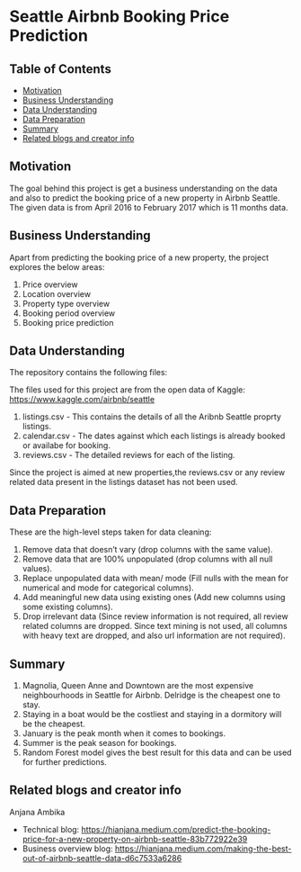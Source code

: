 # Seattle Airbnb Booking Price Prediction

## Table of Contents

- [Motivation](#motivation)
- [Business Understanding](#business-understanding)
- [Data Understanding](#data-understanding)
- [Data Preparation](#data-preparation)
- [Summary](#summary)
- [Related blogs and creator info](#related-blogs-and-creator-info)

## Motivation

The goal behind this project is get a business understanding on the data and also to predict the booking price of a new property in Airbnb Seattle. The given data is from April 2016 to February 2017 which is 11 months data.

## Business Understanding

Apart from predicting the booking price of a new property, the project explores the below areas:

1. Price overview
2. Location overview
3. Property type overview
4. Booking period overview
5. Booking price prediction

## Data Understanding

The repository contains the following files:



The files used for this project are from the open data of Kaggle: https://www.kaggle.com/airbnb/seattle

1) listings.csv - This contains the details of all the Aribnb Seattle proprty listings.
2) calendar.csv - The dates against which each listings is already booked or availabe for booking.
3) reviews.csv - The detailed reviews for each of the listing.

Since the project is aimed at new properties,the reviews.csv or any review related data present in the listings dataset has not been used. 


## Data Preparation

These are the high-level steps taken for data cleaning:
1. Remove data that doesn’t vary (drop columns with the same value).
2. Remove data that are 100% unpopulated (drop columns with all null values).
3. Replace unpopulated data with mean/ mode (Fill nulls with the mean for numerical and mode for categorical columns).
4. Add meaningful new data using existing ones (Add new columns using some existing columns).
5. Drop irrelevant data (Since review information is not required, all review related columns are dropped. Since text mining is not used, all columns 
   with heavy text are dropped, and also url information are not required).


## Summary

1. Magnolia, Queen Anne and Downtown are the most expensive neighbourhoods in Seattle for Airbnb. Delridge is the cheapest one to stay.
2. Staying in a boat would be the costliest and staying in a dormitory will be the cheapest.
3. January is the peak month when it comes to bookings.
4. Summer is the peak season for bookings.
5. Random Forest model gives the best result for this data and can be used for further predictions.

## Related blogs and creator info

Anjana Ambika

- Technical blog: https://hianjana.medium.com/predict-the-booking-price-for-a-new-property-on-airbnb-seattle-83b772922e39 
- Business overview blog: https://hianjana.medium.com/making-the-best-out-of-airbnb-seattle-data-d6c7533a6286


